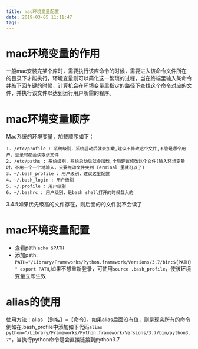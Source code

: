 ```yaml
---
title: mac环境变量配置
date: 2019-03-05 11:11:47
tags:
---
```

# mac环境变量的作用
一般mac安装完某个库时，需要执行该库命令的时候，需要进入该命令文件所在的目录下才能执行，环境变量则可以简化这一繁琐的过程，当在终端里输入某命令并敲下回车键的时候，计算机会在环境变量里指定的路径下查找这个命令对应的文件，并执行该文件以达到运行用户所需的程序。
# mac环境变量顺序
Mac系统的环境变量，加载顺序如下：

```
1. /etc/profile : 系统级别，系统启动后就会加载,建议不修改这个文件,不管是哪个用户，登录时都会读取该文件
2. /etc/paths : 系统级别，系统启动后就会加载,全局建议修改这个文件(输入环境变量时，不用一个一个地输入，只要拖动文件夹到 Terminal 里就可以了)
3. ~/.bash_profile : 用户级别，建议这里配置
4. ~/.bash_login : 用户级别
5. ~/.profile : 用户级别
6. ~/.bashrc : 用户级别，是bash shell打开的时候载入的
```
3.4.5如果优先级高的文件存在，则后面的的文件就不会读了
# mac环境变量配置
* 查看path:`echo $PATH`
* 添加path:
  `PATH="/Library/Frameworks/Python.framework/Versions/3.7/bin:${PATH}"
export PATH`,如果不想重新登录，可使用`source .bash_profile`，使该环境变量立即生效

# alias的使用
使用方法：alias 【别名】=【命令】。如果alias后面没有值，则是现实所有的命令
例如在.bash_profile中添加如下代码`alias python="/Library/Frameworks/Python.framework/Versions/3.7/bin/python3.7"`，当执行python命令是会直接链接到python3.7